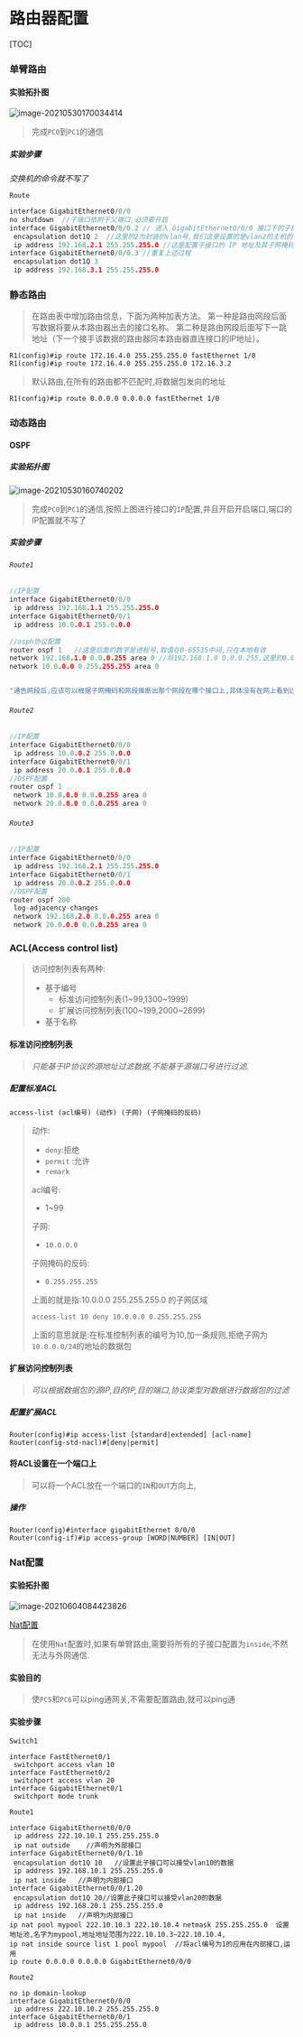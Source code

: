 # 路由器配置

[TOC]



### 单臂路由

#### 实验拓扑图

![image-20210530170034414](https://cdn.jsdelivr.net/gh/2822132073/image/202404101347348.png)

> 完成`PC0`到`PC1`的通信

##### 实验步骤

*交换机的命令就不写了*

`Route`

```c
interface GigabitEthernet0/0/0
no shutdown  //子端口依附于父端口,必须要开启
interface GigabitEthernet0/0/0.2 // 进入 GigabitEthernet0/0/0 接口下的子接口的配置模式。".2" 表示这是 VLAN 2 的子接口。
 encapsulation dot1Q 2  //这里的2为封装的vlan号,我们这里设置的是vlan2的主机的网关,所以写2
 ip address 192.168.2.1 255.255.255.0 //这是配置子接口的 IP 地址及其子网掩码。对于 VLAN 2 的子接口，IP 地址是 192.168.2.1，子网掩码是 255.255.255.0。
interface GigabitEthernet0/0/0.3 //重复上述过程
 encapsulation dot1Q 3
 ip address 192.168.3.1 255.255.255.0
```



### 静态路由

> 在路由表中增加路由信息，下面为两种加表方法。
> 第一种是路由网段后面写数据将要从本路由器出去的接口名称。
> 第二种是路由网段后面写下一跳地址（下一个接手该数据的路由器同本路由器直连接口的IP地址）。

```
R1(config)#ip route 172.16.4.0 255.255.255.0 fastEthernet 1/0
R1(config)#ip route 172.16.4.0 255.255.255.0 172.16.3.2
```

> 默认路由,在所有的路由都不匹配时,将数据包发向的地址

```
R1(config)#ip route 0.0.0.0 0.0.0.0 fastEthernet 1/0
```



### 动态路由

#### OSPF

##### 实验拓扑图

![image-20210530160740202](https://cdn.jsdelivr.net/gh/2822132073/image/202404101347537.png)

> 完成`PC0`到`PC1`的通信,按照上图进行接口的`IP`配置,并且开启开启端口,端口的IP配置就不写了

##### 实验步骤

###### `Route1`

```c
//IP配置
interface GigabitEthernet0/0/0
 ip address 192.168.1.1 255.255.255.0
interface GigabitEthernet0/0/1
 ip address 10.0.0.1 255.0.0.0
 
//osph协议配置
router ospf 1   //这里后面的数字是进程号,取值在0-65535中间,只在本地有效
network 192.168.1.0 0.0.0.255 area 0 //将192.168.1.0 0.0.0.255,这里的0.0.0.255 是反码,计算方法很简单,就是将255减去子网掩码的每一位,得出的就是反码255.255.255.252的反码是0.0.0.3,这里的区域号要特别注意,通告的网络区域号要相同.
network 10.0.0.0 0.255.255.255 area 0


"通告网段后,应该可以根据子网掩码和网段推断出那个网段在哪个接口上,具体没有在网上看到过"
```

###### `Route2`

```c
//IP配置
interface GigabitEthernet0/0/0
 ip address 10.0.0.2 255.0.0.0
interface GigabitEthernet0/0/1
 ip address 20.0.0.1 255.0.0.0
//OSPF配置
router ospf 1
 network 10.0.0.0 0.0.0.255 area 0
 network 20.0.0.0 0.0.0.255 area 0
```

###### `Route3`

```c
//IP配置
interface GigabitEthernet0/0/0
 ip address 192.168.2.1 255.255.255.0
interface GigabitEthernet0/0/1
 ip address 20.0.0.2 255.0.0.0
//OSPF配置
router ospf 200
 log-adjacency-changes
 network 192.168.2.0 0.0.0.255 area 0
 network 20.0.0.0 0.0.0.255 area 0
```



### ACL(Access control list)

> 访问控制列表有两种:
>
> - 基于编号
>   - 标准访问控制列表(1~99,1300~1999)
>   - 扩展访问控制列表(100~199,2000~2699)
> - 基于名称

#### 标准访问控制列表

> *只能基于IP协议的源地址过滤数据,不能基于源端口号进行过滤.*

##### 配置标准ACL

```
access-list (acl编号) (动作) (子网) (子网掩码的反码)
```

> 动作:
>
> -   `deny`:拒绝
> - `permit` :允许
> - `remark`
>
> acl编号:
>
> - 1~99
>
> 子网:
>
> - `10.0.0.0`
>
> 子网掩码的反码:
>
> - `0.255.255.255`
>
> 上面的就是指:10.0.0.0 255.255.255.0 的子网区域
>
> ```
> access-list 10 deny 10.0.0.0 0.255.255.255 
> ```
>
> 上面的意思就是:在标准控制列表的编号为10,加一条规则,拒绝子网为`10.0.0.0/24`的地址的数据包

#### 扩展访问控制列表

> *可以根据数据包的源IP,目的IP,目的端口,协议类型对数据进行数据包的过滤*

##### 配置扩展ACL

```
Router(config)#ip access-list [standard|extended] [acl-name]
Router(config-std-nacl)#[deny|permit] 
```

#### 将ACL设置在一个端口上

> 可以将一个ACL放在一个端口的`IN`和`OUT`方向上,

##### 操作

```
Router(config)#interface gigabitEthernet 0/0/0
Router(config-if)#ip access-group [WORD|NUMBER] [IN|OUT]
```

### Nat配置

#### 实验拓扑图

![image-20210604084423826](https://cdn.jsdelivr.net/gh/2822132073/image/202404101348643.png)

[Nat配置](https://blog.csdn.net/besti_white/article/details/81430894)

> 在使用`Nat`配置时,如果有单臂路由,需要将所有的子接口配置为`inside`,不然无法与外网通信.

#### 实验目的

> 使`PC5`和`PC6`可以ping通网关,不需要配置路由,就可以ping通

#### 实验步骤

`Switch1`

```
interface FastEthernet0/1
 switchport access vlan 10
interface FastEthernet0/2
 switchport access vlan 20
interface GigabitEthernet0/1
 switchport mode trunk
```

`Route1`

```
interface GigabitEthernet0/0/0
 ip address 222.10.10.1 255.255.255.0
 ip nat outside    //声明为外部接口
interface GigabitEthernet0/0/1.10
 encapsulation dot1Q 10   //设置此子接口可以接受vlan10的数据
 ip address 192.168.10.1 255.255.255.0
 ip nat inside   //声明为内部接口
interface GigabitEthernet0/0/1.20
 encapsulation dot1Q 20//设置此子接口可以接受vlan20的数据
 ip address 192.168.20.1 255.255.255.0
 ip nat inside   //声明为内部接口
ip nat pool mypool 222.10.10.3 222.10.10.4 netmask 255.255.255.0  设置地址池,名字为mypool,地址地址范围为222.10.10.3~222.10.10.4,
ip nat inside source list 1 pool mypool  //将acl编号为1的应用在内部接口,运用
ip route 0.0.0.0 0.0.0.0 GigabitEthernet0/0/0
```

`Route2`

```
no ip domain-lookup
interface GigabitEthernet0/0/0
 ip address 222.10.10.2 255.255.255.0
interface GigabitEthernet0/0/1
 ip address 10.0.0.1 255.255.255.0
```


